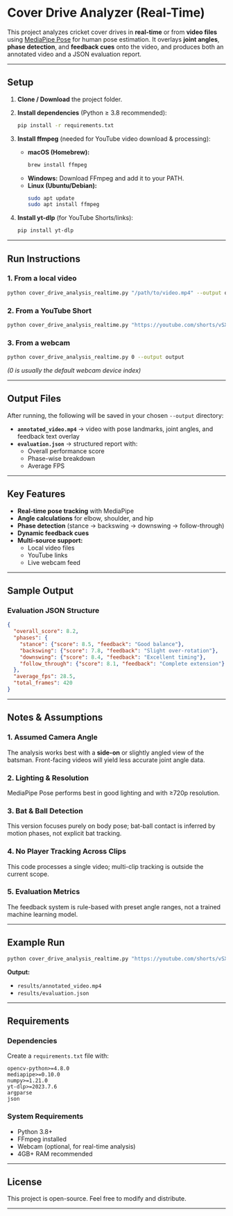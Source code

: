 # Cover Drive Analyzer (Real-Time)

This project analyzes cricket cover drives in **real-time** or from **video files** using [MediaPipe Pose](https://developers.google.com/mediapipe/solutions/vision/pose_landmarker) for human pose estimation. It overlays **joint angles**, **phase detection**, and **feedback cues** onto the video, and produces both an annotated video and a JSON evaluation report.

---

## Setup

1. **Clone / Download** the project folder.

2. **Install dependencies** (Python ≥ 3.8 recommended):
   ```bash
   pip install -r requirements.txt
   ```

3. **Install ffmpeg** (needed for YouTube video download & processing):
   - **macOS (Homebrew):**
     ```bash
     brew install ffmpeg
     ```
   - **Windows:** Download FFmpeg and add it to your PATH.
   - **Linux (Ubuntu/Debian):**
     ```bash
     sudo apt update
     sudo apt install ffmpeg
     ```

4. **Install yt-dlp** (for YouTube Shorts/links):
   ```bash
   pip install yt-dlp
   ```

---

## Run Instructions

### 1. From a local video
```bash
python cover_drive_analysis_realtime.py "/path/to/video.mp4" --output output
```

### 2. From a YouTube Short
```bash
python cover_drive_analysis_realtime.py "https://youtube.com/shorts/vSX3IRxGnNY" --output output
```

### 3. From a webcam
```bash
python cover_drive_analysis_realtime.py 0 --output output
```
*(0 is usually the default webcam device index)*

---

## Output Files

After running, the following will be saved in your chosen `--output` directory:

- **`annotated_video.mp4`** → video with pose landmarks, joint angles, and feedback text overlay
- **`evaluation.json`** → structured report with:
  - Overall performance score
  - Phase-wise breakdown
  - Average FPS

---

## Key Features

- **Real-time pose tracking** with MediaPipe
- **Angle calculations** for elbow, shoulder, and hip
- **Phase detection** (stance → backswing → downswing → follow-through)
- **Dynamic feedback cues**
- **Multi-source support:**
  - Local video files
  - YouTube links
  - Live webcam feed

---

## Sample Output

### Evaluation JSON Structure
```json
{
  "overall_score": 8.2,
  "phases": {
    "stance": {"score": 8.5, "feedback": "Good balance"},
    "backswing": {"score": 7.8, "feedback": "Slight over-rotation"},
    "downswing": {"score": 8.4, "feedback": "Excellent timing"},
    "follow_through": {"score": 8.1, "feedback": "Complete extension"}
  },
  "average_fps": 28.5,
  "total_frames": 420
}
```

---

## Notes & Assumptions

### 1. **Assumed Camera Angle**
The analysis works best with a **side-on** or slightly angled view of the batsman. Front-facing videos will yield less accurate joint angle data.

### 2. **Lighting & Resolution**
MediaPipe Pose performs best in good lighting and with ≥720p resolution.

### 3. **Bat & Ball Detection**
This version focuses purely on body pose; bat-ball contact is inferred by motion phases, not explicit bat tracking.

### 4. **No Player Tracking Across Clips**
This code processes a single video; multi-clip tracking is outside the current scope.

### 5. **Evaluation Metrics**
The feedback system is rule-based with preset angle ranges, not a trained machine learning model.

---

## Example Run

```bash
python cover_drive_analysis_realtime.py "https://youtube.com/shorts/vSX3IRxGnNY" --output results
```

**Output:**
- `results/annotated_video.mp4`
- `results/evaluation.json`

---

## Requirements

### Dependencies
Create a `requirements.txt` file with:
```
opencv-python>=4.8.0
mediapipe>=0.10.0
numpy>=1.21.0
yt-dlp>=2023.7.6
argparse
json
```

### System Requirements
- Python 3.8+
- FFmpeg installed
- Webcam (optional, for real-time analysis)
- 4GB+ RAM recommended

---

## License

This project is open-source. Feel free to modify and distribute.

---
